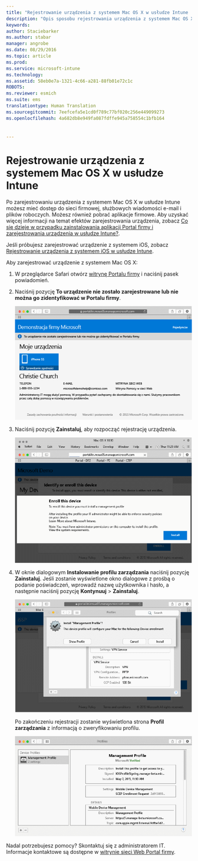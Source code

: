 ```yaml
---
title: "Rejestrowanie urządzenia z systemem Mac OS X w usłudze Intune | Microsoft Intune"
description: "Opis sposobu rejestrowania urządzenia z systemem Mac OS X w usłudze Intune"
keywords: 
author: Staciebarker
ms.author: stabar
manager: angrobe
ms.date: 08/29/2016
ms.topic: article
ms.prod: 
ms.service: microsoft-intune
ms.technology: 
ms.assetid: 58eb0e7a-1321-4c66-a281-88fb01e72c1c
ROBOTS: 
ms.reviewer: esmich
ms.suite: ems
translationtype: Human Translation
ms.sourcegitcommit: 7eefcefa5e1cd0f789c77bf020c256e449099273
ms.openlocfilehash: 4a682db8e949fa087fdffe945a758554c1bfb164


---
```



# Rejestrowanie urządzenia z systemem Mac OS X w usłudze Intune

Po zarejestrowaniu urządzenia z systemem Mac OS X w usłudze Intune możesz mieć dostęp do sieci firmowej, służbowych wiadomości e-mail i plików roboczych. Możesz również pobrać aplikacje firmowe. Aby uzyskać więcej informacji na temat efektów zarejestrowania urządzenia, zobacz [Co się dzieje w przypadku zainstalowania aplikacji Portal firmy i zarejestrowania urządzenia w usłudze Intune?](what-happens-if-you-install-the-company-portal-app-and-enroll-your-device-in-intune-ios.md).

Jeśli próbujesz zarejestrować urządzenie z systemem iOS, zobacz [Rejestrowanie urządzenia z systemem iOS w usłudze Intune](enroll-your-device-in-intune-ios.md).


Aby zarejestrować urządzenie z systemem Mac OS X:

1.  W przeglądarce Safari otwórz [witrynę Portalu firmy](https://portal.manage.microsoft.com) i naciśnij pasek powiadomień.

2.  Naciśnij pozycję **To urządzenie nie zostało zarejestrowane lub nie można go zidentyfikować w Portalu firmy**.

    ![device-not-enrolled](./media/1-macosx-enroll-tap-enroll.png)

3.  Naciśnij pozycję **Zainstaluj**, aby rozpocząć rejestrację urządzenia.

    ![tap-install-to-enroll](./media/2-macosx-enroll--install-button.png)

4.  W oknie dialogowym **Instalowanie profilu zarządzania** naciśnij pozycję **Zainstaluj**. Jeśli zostanie wyświetlone okno dialogowe z prośbą o podanie poświadczeń, wprowadź nazwę użytkownika i hasło, a następnie naciśnij pozycję **Kontynuuj** &gt; **Zainstaluj**.

    ![install-management-profile](./media/3-macosx-enroll-tap-install.png)

    Po zakończeniu rejestracji zostanie wyświetlona strona **Profil zarządzania** z informacją o zweryfikowaniu profilu.

    ![management-profile-verified](./media/4-macosx-enroll-done.png)

Nadal potrzebujesz pomocy? Skontaktuj się z administratorem IT. Informacje kontaktowe są dostępne w [witrynie sieci Web Portal firmy](http://portal.manage.microsoft.com).



<!--HONumber=Oct16_HO2-->


